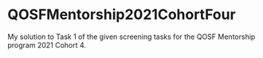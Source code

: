 # QOSFMentorship2021CohortFour
My solution to Task 1 of the given screening tasks for the QOSF Mentorship program 2021 Cohort 4.
